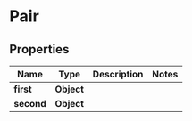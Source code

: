 

# Pair


## Properties

| Name | Type | Description | Notes |
|------------ | ------------- | ------------- | -------------|
|**first** | **Object** |  |  |
|**second** | **Object** |  |  |



